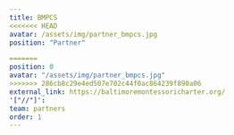 ```yaml
---
title: BMPCS
<<<<<<< HEAD
avatar: /assets/img/partner_bmpcs.jpg
position: "Partner"

=======
position: 0
avatar: "/assets/img/partner_bmpcs.jpg"
>>>>>>> 286cb8c29e4ed507e702c44f0ac864239f890a06
external_link: https://baltimoremontessoricharter.org/
'["//"]': 
team: partners
order: 1
---
```



